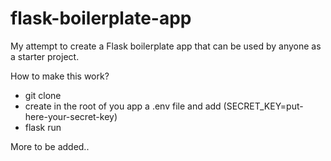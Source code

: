 # flask-boilerplate-app

My attempt to create a Flask boilerplate app that can be used by anyone as a starter project.

How to make this work?
- git clone
- create in the root of you app a .env file and add (SECRET_KEY=put-here-your-secret-key)
- flask run

More to be added..

